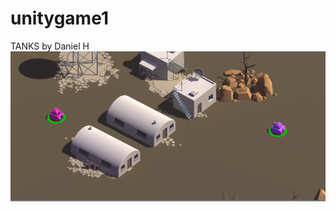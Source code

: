 # unitygame1
TANKS by Daniel H 
![Alt text](https://github.com/savage47/unitygame1/blob/master/screenshot/CaptureTANK.PNG "Start Screen")
